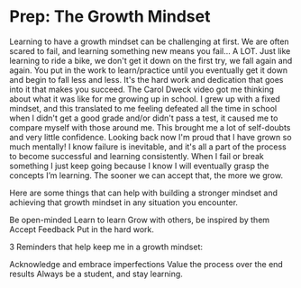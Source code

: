 # Prep: The Growth Mindset

Learning to have a growth mindset can be challenging at first. We are often scared to fail, and learning something new means you fail… A LOT. Just like learning to ride a bike, we don't get it down on the first try, we fall again and again. You put in the work to learn/practice until you eventually get it down and begin to fall less and less. It's the hard work and dedication that goes into it that makes you succeed. The Carol Dweck video got me thinking about what it was like for me growing up in school. I grew up with a fixed mindset, and this translated to me feeling defeated all the time in school when I didn't get a good grade and/or didn't pass a test, it caused me to compare myself with those around me. This brought me a lot of self-doubts and very little confidence. Looking back now I'm proud that I have grown so much mentally! I know failure is inevitable, and it's all a part of the process to become successful and learning consistently. When I fail or break something I just keep going because I know I will eventually grasp the concepts I’m learning. The sooner we can accept that, the more we grow.

Here are some things that can help with building a stronger mindset and achieving that growth mindset in any situation you encounter.

Be open-minded
Learn to learn
Grow with others, be inspired by them
Accept Feedback
Put in the hard work.

3 Reminders that help keep me in a growth mindset:

Acknowledge and embrace imperfections
Value the process over the end results
Always be a student, and stay learning.
